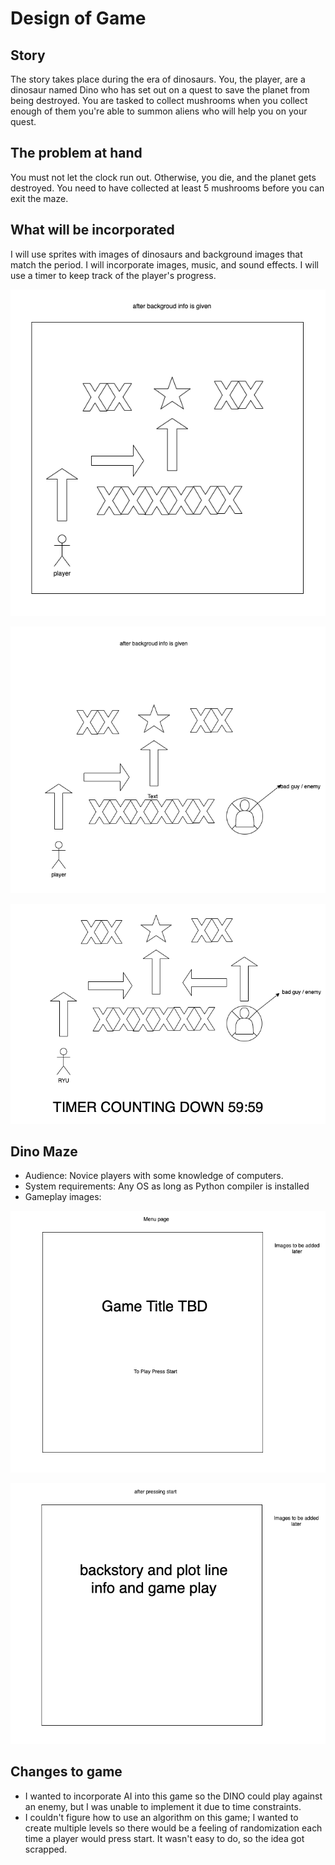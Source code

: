# Design of Game

## Story

The story takes place during the era of dinosaurs. You, the player, are a dinosaur named Dino who has set out on a quest to save the planet from being destroyed. You are tasked to collect mushrooms when you collect enough of them you're able to summon aliens who will help you on your quest.

## The problem at hand

You must not let the clock run out. Otherwise, you die, and the planet gets destroyed. You need to have collected at least 5 mushrooms before you can exit the maze.

## What will be incorporated

I will use sprites with images of dinosaurs and background images that match the period. I will incorporate images, music, and sound effects. I will use a timer to keep track of the player's progress.

![Design Rules](/design/rules.png)

![Enemy Design and Rules](/design/enemy.png)

![Timer Design](/design/timer.png)

## Dino Maze 

+ Audience: Novice players with some knowledge of computers.
+ System requirements: Any OS as long as Python compiler is installed
+ Gameplay images:

![Menu Design](/design/menu.png)

![Backstory](/design/backstory.png)

## Changes to game

+ I wanted to incorporate AI into this game so the DINO could play against an enemy, but I was unable to implement it due to time constraints.
+ I couldn't figure how to use an algorithm on this game; I wanted to create multiple levels so there would be a feeling of randomization each time a player would press start. It wasn't easy to do, so the idea got scrapped.
